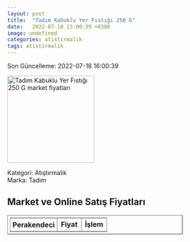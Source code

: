 ```yaml
---
layout: post
title:  "Tadım Kabuklu Yer Fıstığı 250 G"
date:   2022-07-18 13:00:39 +0300
image: undefined
categories: atistirmalik
tags: atistirmalik
---
```


Son Güncelleme: 2022-07-18 16:00:39

<img src="undefined" width="200" alt="Tadım Kabuklu Yer Fıstığı 250 G market fiyatları" />

Kategori: Atıştırmalık
<br />
Marka: Tadım

<h2>Market ve Online Satış Fiyatları</h2>

<table border="1" style="padding: 5px;width:80%;">
  <tr>
    <td style="padding: 5px;"><strong>Perakendeci</strong></td>
    <td><strong>Fiyat</strong></td>
    <td><strong>İşlem</strong></td>
  </tr>
  
</table>
